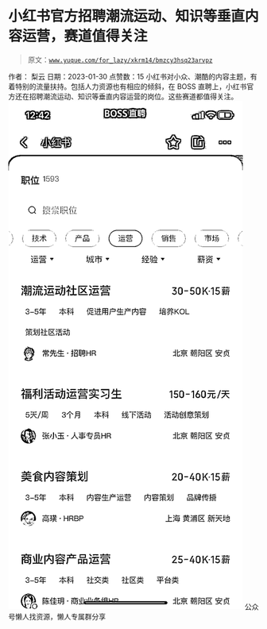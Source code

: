 # 小红书官方招聘潮流运动、知识等垂直内容运营，赛道值得关注

> 原文：[`www.yuque.com/for_lazy/xkrm14/bmzcy3hsq23arvpz`](https://www.yuque.com/for_lazy/xkrm14/bmzcy3hsq23arvpz)

<ne-p id="ue4a8198f" data-lake-id="ue4a8198f"><ne-text id="u3676b3fb">作者： 梨云</ne-text></ne-p> <ne-p id="u39e5aeda" data-lake-id="u39e5aeda"><ne-text id="u829ea71f">日期：2023-01-30</ne-text></ne-p> <ne-p id="ua843b19f" data-lake-id="ua843b19f"><ne-text id="u2205786f">点赞数：</ne-text><ne-text id="uda0d0b94" ne-bold="true">15</ne-text></ne-p> <ne-hole id="u5848eafa" data-lake-id="u5848eafa"><ne-card data-card-name="hr" data-card-type="block" id="nIxhN" data-event-boundary="card"><ne-p id="u7fbbca24" data-lake-id="u7fbbca24"><ne-text id="u68287140">小红书对小众、潮酷的内容主题，有着特别的流量扶持。包括人力资源也有相应的倾斜，在 BOSS 直聘上，小红书官方还在招聘潮流运动、知识等垂直内容运营的岗位。这些赛道都值得关注。</ne-text></ne-p> <ne-p id="u2486ad42" data-lake-id="u2486ad42"><ne-card data-card-name="image" data-card-type="inline" id="Rab0f" data-event-boundary="card">![](img/65c35ca1bc3b64cb2ffe7b294494270f.png)</ne-card></ne-p> <ne-hole id="ue092c206" data-lake-id="ue092c206"><ne-card data-card-name="hr" data-card-type="block" id="WrtGU" data-event-boundary="card"><ne-p id="ud18e11a3" data-lake-id="ud18e11a3"><ne-text id="u37143055">公众号懒人找资源，懒人专属群分享</ne-text></ne-p></ne-card></ne-hole></ne-card></ne-hole>